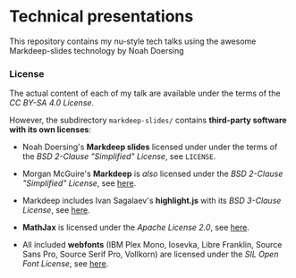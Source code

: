 # Technical presentations

This repository contains my nu-style tech talks using the awesome Markdeep-slides technology by Noah Doersing

### License
The actual content of each of my talk are available under the terms of the *CC BY-SA 4.0 License*.

However, the subdirectory `markdeep-slides/` contains **third-party software with its own licenses**:

* Noah Doersing's **Markdeep slides** licensed under under the terms of the *BSD 2-Clause "Simplified" License*, see `LICENSE`.

* Morgan McGuire's **Markdeep** is *also* licensed under the *BSD 2-Clause "Simplified" License*, see [here](https://casual-effects.com/markdeep/#license).
* Markdeep includes Ivan Sagalaev's **highlight.js** with its *BSD 3-Clause License*, see [here](https://github.com/highlightjs/highlight.js/blob/master/LICENSE).

* **MathJax** is licensed under the *Apache License 2.0*, see [here](https://github.com/mathjax/MathJax/blob/master/LICENSE).

* All included **webfonts** (IBM Plex Mono, Iosevka, Libre Franklin, Source Sans Pro, Source Serif Pro, Vollkorn) are licensed under the *SIL Open Font License*, see [here](https://scripts.sil.org/cms/scripts/page.php?site_id=nrsi&id=OFL_web).
